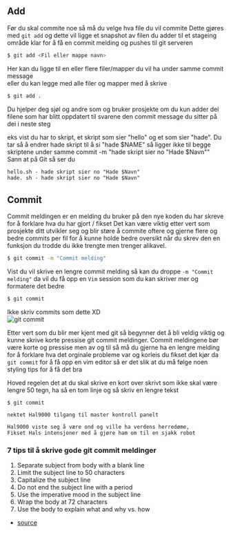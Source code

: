 ## Add

Før du skal commite noe så må du velge hva file du vil commite
Dette gjøres med `git add`
og dette vil ligge et snapshot av filen du adder til et stageing område klar for å få en commit melding og pushes til git serveren

```sh
$ git add <Fil eller mappe navn>
```
Her kan du ligge til en eller flere filer/mapper du vil ha under samme commit message <br />
eller du kan legge med alle filer og mapper med å skrive

```sh
$ git add .
```

Du hjelper deg sjøl og andre som og bruker prosjekte om du kun adder dei filene som har blitt oppdatert til svarene den commit message du sitter på dei i neste steg

eks vist du har to skript, et skript som sier "hello" og et som sier "hade".
Du tar så å endrer hade skript til å si "hade $NAME" så ligger ikke til begge skriptene under samme commit -m "hade skript sier no "Hade $Navn""
Sann at på Git så ser du

```txt
hello.sh - hade skript sier no "Hade $Navn"
hade. sh - hade skript sier no "Hade $Navn"
```

## Commit
 
Commit meldingen er en melding du bruker på den nye koden du har skreve for å forklare hva du har gjort / fikset
Det kan være viktig etter vert som prosjekte ditt utvikler seg og blir støre å commite oftere og gjerne flere og bedre commits per fil for å kunne holde bedre oversikt når du skrev den en funksjon du trodde du ikke trengte men trenger alikavel.

```sh
$ git commit -m "Commit melding"
```
Vist du vil skrive en lengre commit melding så kan du droppe `-m "Commit melding"`
da vil du få opp en `Vim` session som du kan skriver mer og formatere det bedre
```sh
$ git commit
```

Ikke skriv commits som dette XD <br />
![git commit](https://imgs.xkcd.com/comics/git_commit.png)


Etter vert som du blir mer kjent med git så begynner det å bli veldig viktig og kunne skrive korte pressise git commit meldinger.
Commit meldingene bør være korte og pressise men av og til så må du gjerne ha en lengre melding for å forklare hva det orginale probleme var og korleis du fikset det
kjør da `git commit` for å få opp en vim editor så er det slik at du må følge noen styling tips for å få det bra

Hoved regelen det at du skal skrive en kort over skrivt som ikke skal være lengre 50 tegn, ha så en tom linje og så skriv en lengre tekst

```
$ git commit

nektet Hal9000 tilgang til master kontroll panelt 

Hal9000 viste seg å være ond og ville ha verdens herredøme,
Fikset Hals intensjoner med å gjøre ham om til en sjakk robot 
```

### 7 tips til å skrive gode git commit meldinger

1. Separate subject from body with a blank line
2. Limit the subject line to 50 characters
3. Capitalize the subject line
4. Do not end the subject line with a period
5. Use the imperative mood in the subject line
6. Wrap the body at 72 characters
7. Use the body to explain what and why vs. how
- [source](https://chris.beams.io/posts/git-commit/)